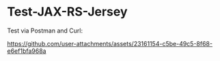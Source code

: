 # Test-JAX-RS-Jersey
Test via Postman and Curl:

https://github.com/user-attachments/assets/23161154-c5be-49c5-8f68-e6ef1bfa968a
